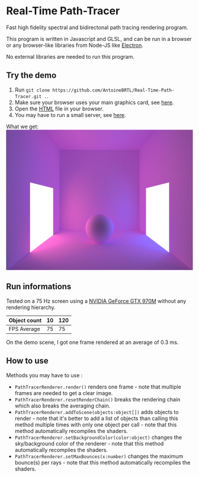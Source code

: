 # Real-Time Path-Tracer
Fast high fidelity spectral and bidirectonal path tracing rendering program.

This program is written in Javascript and GLSL, and can be run in a browser or any browser-like libraries from Node-JS like [Electron](https://www.electronjs.org/).

No external libraries are needed to run this program.

## Try the demo
1. Run `git clone https://github.com/AntoineBRTL/Real-Time-Path-Tracer.git .`.
2. Make sure your browser uses your main graphics card, see [here](https://superuser.com/questions/645918/how-to-run-google-chrome-with-nvidia-card-optimus).
3. Open the [HTML](https://github.com/AntoineBRTL/Real-Time-Path-Tracer/blob/main/test/index.html) file in your browser.
4. You may have to run a small server, see [here](https://www.npmjs.com/package/live-server).

What we get: ![alt text](./demo.PNG)

## Run informations

Tested on a 75 Hz screen using a [NVIDIA GeForce GTX 970M](https://www.techpowerup.com/gpu-specs/geforce-gtx-970m.c2623) without any rendering hierarchy.

| Object count | 10 | 120 |
| --- | --- | --- |
| FPS Average | 75 | 75 |

On the demo scene, I got one frame rendered at an average of 0.3 ms.

## How to use

Methods you may have to use :

- `PathTracerRenderer.render()` renders one frame - note that multiple frames are needed to get a clear image.
- `PathTracerRenderer.resetRenderChain()` breaks the rendering chain which also breaks the averaging chain.
- `PathTracerRenderer.addToScene(objects:object[])` adds objects to render - note that it's better to add a list of objects than calling this method multiple times with only one object per call - note that this method automatically recompiles the shaders.
- `PathTracerRenderer.setBackgroundColor(color:object)` changes the sky/background color of the renderer - note that this method automatically recompiles the shaders.
- `PathTracerRenderer.setMaxBounces(x:number)` changes the maximum bounce(s) per rays - note that this method automatically recompiles the shaders.
